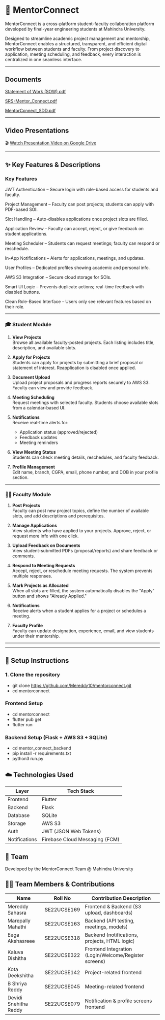 
# 📘 MentorConnect

MentorConnect is a cross-platform student-faculty collaboration platform developed by final-year engineering students at Mahindra University.

Designed to streamline academic project management and mentorship, MentorConnect enables a structured, transparent, and efficient digital workflow between students and faculty. From project discovery to application, meeting scheduling, and feedback, every interaction is centralized in one seamless interface.

---
## Documents
[Statement of Work (SOW).pdf](https://github.com/user-attachments/files/20113007/Statement.of.Work.SOW.pdf)

[SRS-Mentor_Connect.pdf](https://github.com/user-attachments/files/20113012/SRS-Mentor_Connect.pdf)

[MentorConnect_SDD.pdf](https://github.com/user-attachments/files/20113016/MentorConnect_SDD.pdf)

---
## Video Presentations

🎬 [Watch Presentation Video on Google Drive](https://drive.google.com/file/d/196nBspi6mdN8DLiY6so_qtTep7efezaZ/view?usp=sharing)

---

## ✨ Key Features & Descriptions

### Key Features
JWT Authentication – Secure login with role-based access for students and faculty.

Project Management – Faculty can post projects; students can apply with PDF-based SOI.

Slot Handling – Auto-disables applications once project slots are filled.

Application Review – Faculty can accept, reject, or give feedback on student applications.

Meeting Scheduler – Students can request meetings; faculty can respond or reschedule.

In-App Notifications – Alerts for applications, meetings, and updates.

User Profiles – Dedicated profiles showing academic and personal info.

AWS S3 Integration – Secure cloud storage for SOIs.

Smart UI Logic – Prevents duplicate actions; real-time feedback with disabled buttons.

Clean Role-Based Interface – Users only see relevant features based on their role.

---

### 🎓 Student Module

1. **View Projects**  
   Browse all available faculty-posted projects. Each listing includes title, description, and available slots.

2. **Apply for Projects**  
   Students can apply for projects by submitting a brief proposal or statement of interest. Reapplication is disabled once applied.

3. **Document Upload**  
   Upload project proposals and progress reports securely to AWS S3. Faculty can view and provide feedback.

4. **Meeting Scheduling**  
   Request meetings with selected faculty. Students choose available slots from a calendar-based UI.

5. **Notifications**  
   Receive real-time alerts for:
   - Application status (approved/rejected)
   - Feedback updates
   - Meeting reminders

6. **View Meeting Status**  
   Students can check meeting details, reschedules, and faculty feedback.

7. **Profile Management**  
   Edit name, branch, CGPA, email, phone number, and DOB in your profile section.

---

### 👨‍🏫 Faculty Module

1. **Post Projects**  
   Faculty can post new project topics, define the number of available slots, and add descriptions and prerequisites.

2. **Manage Applications**  
   View students who have applied to your projects. Approve, reject, or request more info with one click.

3. **Upload Feedback on Documents**  
   View student-submitted PDFs (proposal/reports) and share feedback or comments.

4. **Respond to Meeting Requests**  
   Accept, reject, or reschedule meeting requests. The system prevents multiple responses.

5. **Mark Projects as Allocated**  
   When all slots are filled, the system automatically disables the "Apply" button and shows "Already Applied."

6. **Notifications**  
   Receive alerts when a student applies for a project or schedules a meeting.

7. **Faculty Profile**  
   Faculty can update designation, experience, email, and view students under their mentorship.

---


---

## 🚀 Setup Instructions

### 1. Clone the repository

- git clone https://github.com/Mereddy10/mentorconnect.git
- cd mentorconnect

### Frontend Setup
- cd mentorconnect
- flutter pub get
- flutter run

### Backend Setup (Flask + AWS S3 + SQLite)
- cd mentor_connect_backend
- pip install -r requirements.txt
- python3 run.py

## ☁️ Technologies Used

| Layer         | Tech Stack                               |
|---------------|------------------------------------------|
| Frontend      | Flutter                                  |
| Backend       | Flask                                    |
| Database      | SQLite                                   |
| Storage       | AWS S3                                   |
| Auth          | JWT (JSON Web Tokens)                    |
| Notifications | Firebase Cloud Messaging (FCM)           |


## 👥 Team

Developed by the MentorConnect Team @ Mahindra University

## 👨‍💻 Team Members & Contributions

| Name                  | Roll No         | Contribution Description                                  |
|-----------------------|-----------------|-----------------------------------------------------------|
| Mereddy Sahasra       | SE22UCSE169     | Frontend & Backend (S3 upload, dashboards)                |
| Marepally Mahathi     | SE22UCSE163     | Backend (API testing, meetings, models)                   |
| Eega Akshasreee       | SE22UCSE318     | Backend (notifications, projects, HTML logic)             |
| Kaluva Dishitha       | SE22UCSE322     | Frontend Integration (Login/Welcome/Register screens)     |
| Kota Deekshitha       | SE22UCSE142     | Project-related frontend                                  |
| B Shriya Reddy        | SE22UCSE045     | Meeting-related frontend                                  |
| Devidi Snehitha Reddy | SE22UCSE079     | Notification & profile screens frontend                   |




